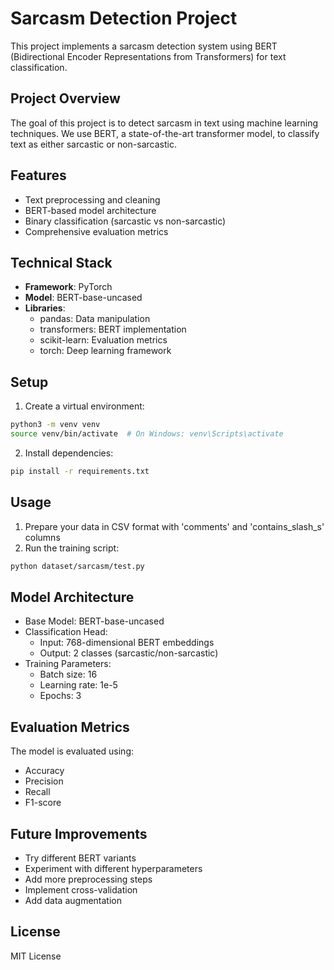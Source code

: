 # Sarcasm Detection Project

This project implements a sarcasm detection system using BERT (Bidirectional Encoder Representations from Transformers) for text classification.

## Project Overview

The goal of this project is to detect sarcasm in text using machine learning techniques. We use BERT, a state-of-the-art transformer model, to classify text as either sarcastic or non-sarcastic.

## Features

- Text preprocessing and cleaning
- BERT-based model architecture
- Binary classification (sarcastic vs non-sarcastic)
- Comprehensive evaluation metrics

## Technical Stack

- **Framework**: PyTorch
- **Model**: BERT-base-uncased
- **Libraries**:
  - pandas: Data manipulation
  - transformers: BERT implementation
  - scikit-learn: Evaluation metrics
  - torch: Deep learning framework

## Setup

1. Create a virtual environment:

```bash
python3 -m venv venv
source venv/bin/activate  # On Windows: venv\Scripts\activate
```

2. Install dependencies:

```bash
pip install -r requirements.txt
```

## Usage

1. Prepare your data in CSV format with 'comments' and 'contains_slash_s' columns
2. Run the training script:

```bash
python dataset/sarcasm/test.py
```

## Model Architecture

- Base Model: BERT-base-uncased
- Classification Head:
  - Input: 768-dimensional BERT embeddings
  - Output: 2 classes (sarcastic/non-sarcastic)
- Training Parameters:
  - Batch size: 16
  - Learning rate: 1e-5
  - Epochs: 3

## Evaluation Metrics

The model is evaluated using:

- Accuracy
- Precision
- Recall
- F1-score

## Future Improvements

- Try different BERT variants
- Experiment with different hyperparameters
- Add more preprocessing steps
- Implement cross-validation
- Add data augmentation

## License

MIT License
